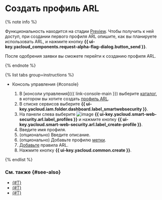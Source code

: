 # Создать профиль ARL

{% note info %}

Функциональность находится на стадии [Preview](../../overview/concepts/launch-stages.md). Чтобы получить к ней доступ, при создании первого профиля ARL опишите, как вы планируете использовать ARL, и нажмите кнопку **{{ ui-key.yacloud_components.request-alpha-flag-dialog.button_send }}**.

После одобрения заявки вы сможете перейти к созданию профиля ARL.

{% endnote %}

{% list tabs group=instructions %}

- Консоль управления {#console}

  1. В [консоли управления]({{ link-console-main }}) выберите [каталог](../../resource-manager/concepts/resources-hierarchy.md#folder), в котором вы хотите создать [профиль ARL](../concepts/arl.md).
  1. В списке сервисов выберите **{{ ui-key.yacloud.iam.folder.dashboard.label_smartwebsecurity }}**.
  1. На панели слева выберите ![image](../../_assets/smartwebsecurity/arl.svg) **{{ ui-key.yacloud.smart-web-security.arl.label_profiles }}** и нажмите кнопку **{{ ui-key.yacloud.smart-web-security.arl.label_create-profile }}**.
  1. Введите имя профиля.
  1. (опционально) Введите описание.
  1. (опционально) Добавьте профилю [метки](../../resource-manager/concepts/labels.md).
  1. [Добавьте](arl-rule-add.md) правила ARL.
  1. Нажмите кнопку **{{ ui-key.yacloud.common.create }}**.

{% endlist %}

### См. также {#see-also}

* [{#T}](arl-rule-add.md)
* [{#T}](profile-update.md)
* [{#T}](arl-profile-delete.md)
